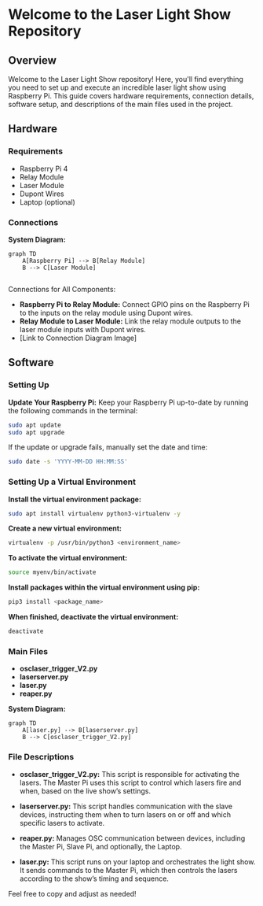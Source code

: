 # Welcome to the Laser Light Show Repository

## Overview

Welcome to the Laser Light Show repository! Here, you'll find everything you need to set up and execute an incredible laser light show using Raspberry Pi. This guide covers hardware requirements, connection details, software setup, and descriptions of the main files used in the project.

## Hardware

### Requirements
- Raspberry Pi 4
- Relay Module
- Laser Module
- Dupont Wires
- Laptop (optional)

### Connections

**System Diagram:**

```mermaid
graph TD
    A[Raspberry Pi] --> B[Relay Module]
    B --> C[Laser Module]
    
```



Connections for All Components:

- **Raspberry Pi to Relay Module:** Connect GPIO pins on the Raspberry Pi to the inputs on the relay module using Dupont wires.
- **Relay Module to Laser Module:** Link the relay module outputs to the laser module inputs with Dupont wires.
- [Link to Connection Diagram Image]

## Software

### Setting Up

**Update Your Raspberry Pi:**
Keep your Raspberry Pi up-to-date by running the following commands in the terminal:
```bash
sudo apt update
sudo apt upgrade
```
If the update or upgrade fails, manually set the date and time:

```bash
sudo date -s 'YYYY-MM-DD HH:MM:SS'
```

### Setting Up a Virtual Environment

**Install the virtual environment package:**

```bash
sudo apt install virtualenv python3-virtualenv -y
```

**Create a new virtual environment:**

```bash
virtualenv -p /usr/bin/python3 <environment_name>
```

**To activate the virtual environment:**

```bash
source myenv/bin/activate
```
**Install packages within the virtual environment using pip:**

```bash
pip3 install <package_name>
```

**When finished, deactivate the virtual environment:**

```bash
deactivate
```
### Main Files

- **osclaser_trigger_V2.py**
- **laserserver.py**
- **laser.py**
- **reaper.py**

**System Diagram:**

```mermaid
graph TD
    A[laser.py] --> B[laserserver.py]
    B --> C[osclaser_trigger_V2.py]
```

### File Descriptions

- **osclaser_trigger_V2.py:** This script is responsible for activating the lasers. The Master Pi uses this script to control which lasers fire and when, based on the live show’s settings.

- **laserserver.py:** This script handles communication with the slave devices, instructing them when to turn lasers on or off and which specific lasers to activate.

- **reaper.py:** Manages OSC communication between devices, including the Master Pi, Slave Pi, and optionally, the Laptop.

- **laser.py:** This script runs on your laptop and orchestrates the light show. It sends commands to the Master Pi, which then controls the lasers according to the show’s timing and sequence.

Feel free to copy and adjust as needed!


